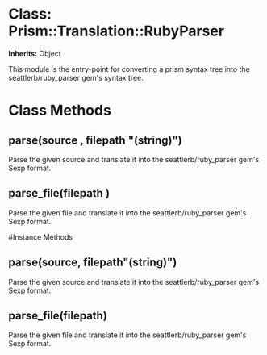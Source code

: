 # Class: Prism::Translation::RubyParser
**Inherits:** Object
    

This module is the entry-point for converting a prism syntax tree into the
seattlerb/ruby_parser gem's syntax tree.


# Class Methods
## parse(source , filepath "(string)") [](#method-c-parse)
Parse the given source and translate it into the seattlerb/ruby_parser gem's
Sexp format.
## parse_file(filepath ) [](#method-c-parse_file)
Parse the given file and translate it into the seattlerb/ruby_parser gem's
Sexp format.

#Instance Methods
## parse(source, filepath"(string)") [](#method-i-parse)
Parse the given source and translate it into the seattlerb/ruby_parser gem's
Sexp format.

## parse_file(filepath) [](#method-i-parse_file)
Parse the given file and translate it into the seattlerb/ruby_parser gem's
Sexp format.

